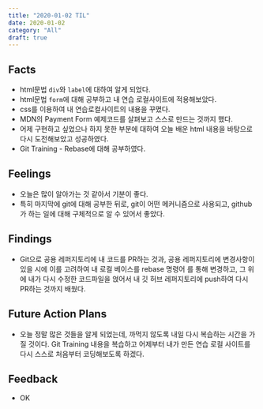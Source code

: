 ```yaml
---
title: "2020-01-02 TIL"
date: 2020-01-02
category: "All"
draft: true
---
```


## Facts

- html문법 `div`와 `label`에 대하여 알게 되었다.
- html문법 `form`에 대해 공부하고 내 연습 로컬사이트에 적용해보았다.
- css를 이용하여 내 연습로컬사이트의 내용을 꾸몄다.
- MDN의 Payment Form 예제코드를 살펴보고 스스로 만드는 것까지 했다.
- 어제 구현하고 싶었으나 하지 못한 부분에 대하여 오늘 배운 html 내용을 바탕으로 다시 도전해보았고 성공하였다.
- Git Training - Rebase에 대해 공부하였다.

## Feelings

- 오늘은 많이 알아가는 것 같아서 기분이 좋다.
- 특히 마지막에 git에 대해 공부한 뒤로, git이 어떤 메커니즘으로 사용되고, github가 하는 일에 대해 구체적으로 알 수 있어서 좋았다.

## Findings

- Git으로 공용 레퍼지토리에 내 코드를 PR하는 것과, 공용 레퍼지토리에 변경사항이 있을 시에 이를 고려하여 내 로컬 베이스를 rebase 명령어 를 통해 변경하고, 그 위에 내가 다시 수정한 코드파일을 얹어서 내 깃 허브 레퍼지토리에 push하여 다시 PR하는 것까지 배웠다.

## Future Action Plans

- 오늘 정말 많은 것들을 알게 되었는데, 까먹지 않도록 내일 다시 복습하는 시간을 가질 것이다. Git Training 내용을 복습하고 어제부터 내가 만든 연습 로컬 사이트를 다시 스스로 처음부터 코딩해보도록 하겠다.

## Feedback

- OK
